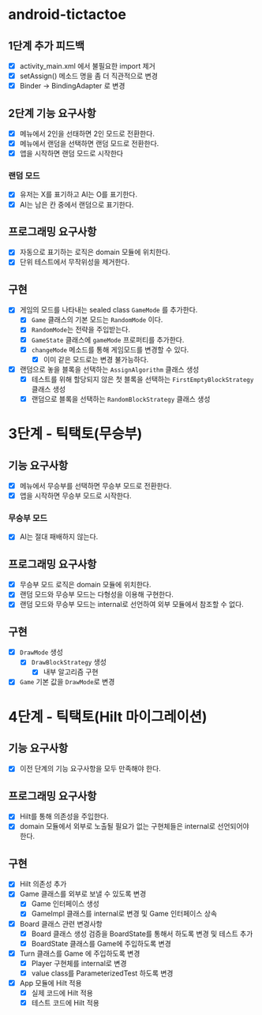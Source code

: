 # android-tictactoe

## 1단계 추가 피드백

- [x] activity_main.xml 에서 불필요한 import 제거
- [x] setAssign() 메소드 명을 좀 더 직관적으로 변경
- [x] Binder -> BindingAdapter 로 변경

## 2단계 기능 요구사항

- [x] 메뉴에서 2인을 선태하면 2인 모드로 전환한다.
- [x] 메뉴에서 랜덤을 선택하면 랜덤 모드로 전환한다.
- [x] 앱을 시작하면 랜덤 모드로 시작한다

### 랜덤 모드

- [x] 유저는 X를 표기하고 AI는 O를 표기한다.
- [x] AI는 남은 칸 중에서 랜덤으로 표기한다.

## 프로그래밍 요구사항

- [x] 자동으로 표기하는 로직은 domain 모듈에 위치한다.
- [x] 단위 테스트에서 무작위성을 제거한다.

## 구현

- [x] 게임의 모드를 나타내는 sealed class `GameMode` 를 추가한다.
    - [x] `Game` 클래스의 기본 모드는 `RandomMode` 이다.
    - [x] `RandomMode`는 전략을 주입받는다.
    - [x] `GameState` 클래스에 `gameMode` 프로퍼티를 추가한다.
    - [x] `changeMode` 메소드를 통해 게임모드를 변경할 수 있다.
        - [x] 이미 같은 모드로는 변경 불가능하다.
- [x] 랜덤으로 놓을 블록을 선택하는 `AssignAlgorithm` 클래스 생성
    - [x] 테스트를 위해 할당되지 않은 첫 블록을 선택하는 `FirstEmptyBlockStrategy` 클래스 생성
    - [x] 랜덤으로 블록을 선택하는 `RandomBlockStrategy` 클래스 생성

# 3단계 - 틱택토(무승부)

## 기능 요구사항

- [x] 메뉴에서 무승부를 선택하면 무승부 모드로 전환한다.
- [x] 앱을 시작하면 무승부 모드로 시작한다.

### 무승부 모드

- [x] AI는 절대 패배하지 않는다.

## 프로그래밍 요구사항

- [x] 무승부 모드 로직은 domain 모듈에 위치한다.
- [x] 랜덤 모드와 무승부 모드는 다형성을 이용해 구현한다.
- [x] 랜덤 모드와 무승부 모드는 internal로 선언하여 외부 모듈에서 참조할 수 없다.

## 구현

- [x] `DrawMode` 생성
    - [x] `DrawBlockStrategy` 생성
        - [x] 내부 알고리즘 구현
- [x] `Game` 기본 값을 `DrawMode`로 변경

# 4단계 - 틱택토(Hilt 마이그레이션)

## 기능 요구사항

- [x] 이전 단계의 기능 요구사항을 모두 만족해야 한다.

## 프로그래밍 요구사항

- [x] Hilt를 통해 의존성을 주입한다.
- [x] domain 모듈에서 외부로 노출될 필요가 없는 구현체들은 internal로 선언되어야 한다.

## 구현

- [x] Hilt 의존성 추가
- [x] Game 클래스를 외부로 보낼 수 있도록 변경
    - [x] Game 인터페이스 생성
    - [x] GameImpl 클래스를 internal로 변경 및 Game 인터페이스 상속
- [x] Board 클래스 관련 변경사항
    - [x] Board 클래스 생성 검증을 BoardState를 통해서 하도록 변경 및 테스트 추가
    - [x] BoardState 클래스를 Game에 주입하도록 변경
- [x] Turn 클래스를 Game 에 주입하도록 변경
    - [x] Player 구현체를 internal로 변경
    - [x] value class를 ParameterizedTest 하도록 변경
- [x] App 모듈에 Hilt 적용
  - [x] 실제 코드에 Hilt 적용 
  - [x] 테스트 코드에 Hilt 적용
